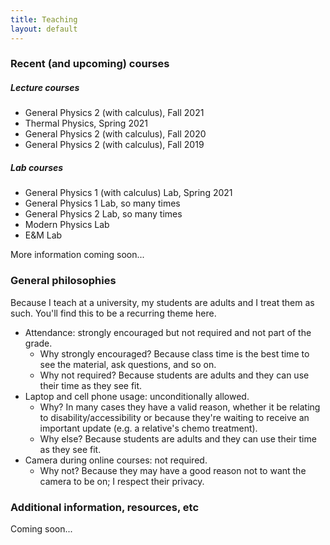```yaml
---
title: Teaching
layout: default
---
```




### Recent (and upcoming) courses


##### Lecture courses

- General Physics 2 (with calculus), Fall 2021
- Thermal Physics, Spring 2021
- General Physics 2 (with calculus), Fall 2020
- General Physics 2 (with calculus), Fall 2019


##### Lab courses

- General Physics 1 (with calculus) Lab, Spring 2021
- General Physics 1 Lab, so many times
- General Physics 2 Lab, so many times
- Modern Physics Lab
- E&M Lab


More information coming soon...


### General philosophies

Because I teach at a university, my students are adults and I treat them as such.
You'll find this to be a recurring theme here.

- Attendance: strongly encouraged but not required and not part of the grade.
  - Why strongly encouraged?  Because class time is the best time to see the material, ask questions, and so on.
  - Why not required?  Because students are adults and they can use their time as they see fit.
- Laptop and cell phone usage: unconditionally allowed.
  - Why?  In many cases they have a valid reason, whether it be relating to disability/accessibility
    or because they're waiting to receive an important update (e.g. a relative's chemo treatment).
  - Why else?  Because students are adults and they can use their time as they see fit.
- Camera during online courses: not required.
  - Why not?  Because they may have a good reason not to want the camera to be on; I respect their privacy.



### Additional information, resources, etc

Coming soon...


